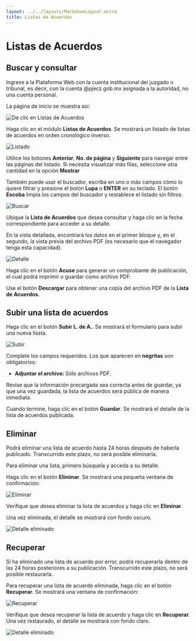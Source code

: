 ```yaml
---
layout: ../../layouts/MarkdownLayout.astro
title: Listas de Acuerdos
---
```


# Listas de Acuerdos

## Buscar y consultar
Ingrese a la Plataforma Web con la cuenta institucional del juzgado o tribunal, es decir, con la cuenta @pjecz.gob.mx asignada a la autoridad, no una cuenta personal.

La página de inicio se muestra así:

![De clic en Listas de Acuerdos](../../assets/img/plataforma_web/listas_de_acuerdos/inicio.png)

Haga clic en el módulo **Listas de Acuerdos**. Se mostrará un listado de listas de acuerdos en orden cronológico inverso.

![Listado](../../assets/img/plataforma_web/listas_de_acuerdos/listado.png)

Utilice los botones **Anterior**, **No. de página** y **Siguiente** para navegar entre las páginas del listado. Si necesita visualizar más filas, seleccione otra cantidad en la opción **Mostrar** 

También puede usar el buscador, escriba en uno o más campos cómo lo quiere filtrar y
presione el botón **Lupa** o **ENTER** en su teclado. El botón **Escoba** limpia los campos del buscador y restablece el listado sin filtros.

![Buscar](../../assets/img/plataforma_web/listas_de_acuerdos/filtro.png)

Ubique la **Lista de Acuerdos** que desea consultar y haga clic en la fecha correspondiente para acceder a su detalle.

En la vista detallada, encontrará los datos en el primer bloque y, en el segundo, la vista previa del archivo PDF (es necesario que el navegador tenga esta capacidad).

![Detalle](../../assets/img/plataforma_web/listas_de_acuerdos/detalle.png)

Haga clic en el botón **Acuse** para generar un comprobante de publicación, el cual podrá imprimir o guardar como archivo PDF.

Use el botón **Descargar** para obtener una copia del archivo PDF de la **Lista de Acuerdos**.

## Subir una lista de acuerdos

Haga clic en el botón **Subir L. de A.**. Se mostrará el formulario para subir una nueva lissta.

![Subir](../../assets/img/plataforma_web/listas_de_acuerdos/subir.png)

Complete los campos requeridos. Los que aparecen en **negritas** son obligatorios:

- **Adjuntar el archivo:** Sólo archivos PDF.

Revise que la información precargada sea correcta antes de guardar, ya que una vez guardada, la lista de acuerdos será pública de manera inmediata.

Cuando termine, haga clic en el botón **Guardar**. Se mostrará el detalle de la lista de acuerdos publicada.


## Eliminar

Podrá eliminar una lista de acuerdo hasta 24 horas después de haberla publicado. Transcurrido este plazo, no será posible eliminarla.

Para eliminar una lista, primero búsquela y acceda a su detalle.

Haga clic en el botón **Eliminar**. Se mostrará una pequeña ventana de confirmación:

![Eliminar](../../assets/img/plataforma_web/listas_de_acuerdos/eliminar.png)

Verifique que desea eliminar la lista de acuerdos y haga clic en **Eliminar**.

Una vez eliminada, el detalle se mostrará con fondo oscuro.

![Detalle eliminado](../../assets/img/plataforma_web/listas_de_acuerdos/detalle-lista-eliminada.png)

## Recuperar

Si ha eliminado una lista de acuerdo por error, podrá recuperarla dentro de las 24 horas posteriores a su publicación. Transcurrido este plazo, no será posible restaurarla.

Para recuperar una lista de acuerdo eliminada, haga clic en el botón **Recuperar**. Se mostrará una ventana de confirmación:

![Recuperar](../../assets/img/plataforma_web/listas_de_acuerdos/recuperar.png)

Verifique que desea recuperar la lista de acuerdo y haga clic en **Recuperar**.
Una vez restaurado, el detalle se mostrará con fondo claro.

![Detalle eliminado](../../assets/img/plataforma_web/listas_de_acuerdos/detalle-lista-recuperada.png)